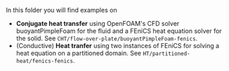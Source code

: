 In this folder you will find examples on

* **Conjugate heat transfer** using OpenFOAM's CFD solver buoyantPimpleFoam for the fluid and a FEniCS heat equation solver for the solid. See `CHT/flow-over-plate/buoyantPimpleFoam-fenics`.
* (Conductive) **Heat tranfer** using two instances of FEniCS for solving a heat equation on a partitioned domain. See `HT/partitioned-heat/fenics-fenics`.
